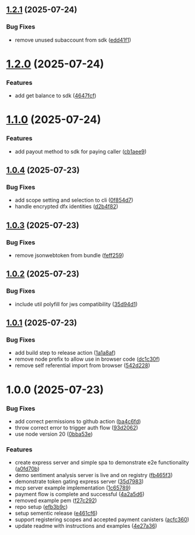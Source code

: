 ## [1.2.1](https://github.com/prometheus-protocol/typescript-sdk/compare/v1.2.0...v1.2.1) (2025-07-24)


### Bug Fixes

* remove unused subaccount from sdk ([edd41f1](https://github.com/prometheus-protocol/typescript-sdk/commit/edd41f1e8cec18328e7f984d2231608183d70555))

# [1.2.0](https://github.com/prometheus-protocol/typescript-sdk/compare/v1.1.0...v1.2.0) (2025-07-24)


### Features

* add get balance to sdk ([4647fcf](https://github.com/prometheus-protocol/typescript-sdk/commit/4647fcfe8d4770730bc1a2c502d8805aadc01b9e))

# [1.1.0](https://github.com/prometheus-protocol/typescript-sdk/compare/v1.0.4...v1.1.0) (2025-07-24)


### Features

* add payout method to sdk for paying caller ([cb1aee9](https://github.com/prometheus-protocol/typescript-sdk/commit/cb1aee9e80246423d14617d9c4ec561b4b826803))

## [1.0.4](https://github.com/prometheus-protocol/typescript-sdk/compare/v1.0.3...v1.0.4) (2025-07-23)


### Bug Fixes

* add scope setting and selection to cli ([0f854d7](https://github.com/prometheus-protocol/typescript-sdk/commit/0f854d753079d696326666c216f146b58cb160d1))
* handle encrypted dfx identities ([d2b4f82](https://github.com/prometheus-protocol/typescript-sdk/commit/d2b4f82f270ed80a1ae1519eb8ee5e4b091909d4))

## [1.0.3](https://github.com/prometheus-protocol/typescript-sdk/compare/v1.0.2...v1.0.3) (2025-07-23)


### Bug Fixes

* remove jsonwebtoken from bundle ([feff259](https://github.com/prometheus-protocol/typescript-sdk/commit/feff2592e944ee94084c6b5e8b44f5665e61f535))

## [1.0.2](https://github.com/prometheus-protocol/typescript-sdk/compare/v1.0.1...v1.0.2) (2025-07-23)


### Bug Fixes

* include util polyfill for jws compatibility ([35d94d1](https://github.com/prometheus-protocol/typescript-sdk/commit/35d94d1d704756140816b0061345e416aa464c89))

## [1.0.1](https://github.com/prometheus-protocol/typescript-sdk/compare/v1.0.0...v1.0.1) (2025-07-23)


### Bug Fixes

* add build step to release action ([1a1a8af](https://github.com/prometheus-protocol/typescript-sdk/commit/1a1a8af13aa26e834cdcb19ffd7953f14cfb0b2f))
* remove node prefix to allow use in browser code ([dc1c30f](https://github.com/prometheus-protocol/typescript-sdk/commit/dc1c30f145019e4d40259c47696b1172e5b5a815))
* remove self referential import from browser ([542d228](https://github.com/prometheus-protocol/typescript-sdk/commit/542d22827894532068f46f7d0ed131b6f01fa9af))

# 1.0.0 (2025-07-23)


### Bug Fixes

* add correct permissions to github action ([ba4c6fd](https://github.com/prometheus-protocol/typescript-sdk/commit/ba4c6fd7356cc6c05b51009b062855c2ca8216c5))
* throw correct error to trigger auth flow ([93d2062](https://github.com/prometheus-protocol/typescript-sdk/commit/93d20620d7edb612065648b62893e7ad56cd5c19))
* use node version 20 ([0bba53e](https://github.com/prometheus-protocol/typescript-sdk/commit/0bba53e7ad924e8c1fe055a32671fded0018f96a))


### Features

* create express server and simple spa to demonstrate e2e functionality ([a0fd70b](https://github.com/prometheus-protocol/typescript-sdk/commit/a0fd70b10ae48658b3276c47ed7b2548e2312775))
* demo sentiment analysis server is live and on registry ([fb465f3](https://github.com/prometheus-protocol/typescript-sdk/commit/fb465f3f45e7ab179126e0f9e8e4d16c65b7df65))
* demonstrate token gating express server ([35d7983](https://github.com/prometheus-protocol/typescript-sdk/commit/35d7983d2f0f0436982990e266f543917ba7bf3a))
* mcp server example implementation ([1c65789](https://github.com/prometheus-protocol/typescript-sdk/commit/1c657892042ba245dd96a5df75ba64afe46f7ef3))
* payment flow is complete and successful ([4a2a5d6](https://github.com/prometheus-protocol/typescript-sdk/commit/4a2a5d6c33f846fda7f34665932031d49ad4e6e2))
* removed example pem ([f27c292](https://github.com/prometheus-protocol/typescript-sdk/commit/f27c292f0067178cc29eee2c0dbb235103c4e546))
* repo setup ([efb3b9c](https://github.com/prometheus-protocol/typescript-sdk/commit/efb3b9ce4ae3db0546defcab60891b0cccb69e2b))
* setup sementic release ([e461cf6](https://github.com/prometheus-protocol/typescript-sdk/commit/e461cf64b1438bb30b60ada717665f1a897716e1))
* support registering scopes and accepted payment canisters ([acfc360](https://github.com/prometheus-protocol/typescript-sdk/commit/acfc3608929c82b1fb447bdc759adc5a8750b0d8))
* update readme with instructions and examples ([4e27a36](https://github.com/prometheus-protocol/typescript-sdk/commit/4e27a36170e06563bab9d999f81b31ea52feceda))
